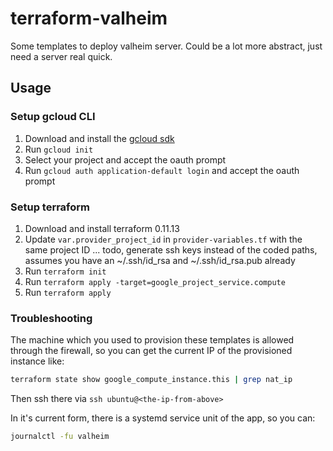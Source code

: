 # terraform-valheim

Some templates to deploy valheim server. Could be a lot more abstract, just need a server real quick.

## Usage

### Setup gcloud CLI

1. Download and install the [gcloud sdk](https://cloud.google.com/sdk/docs/install)
2. Run `gcloud init`
3. Select your project and accept the oauth prompt
4. Run `gcloud auth application-default login` and accept the oauth prompt

### Setup terraform
1. Download and install terraform 0.11.13
2. Update `var.provider_project_id` in `provider-variables.tf` with the same project ID
... todo, generate ssh keys instead of the coded paths, assumes you have an ~/.ssh/id_rsa and ~/.ssh/id_rsa.pub already
3. Run `terraform init`
4. Run `terraform apply -target=google_project_service.compute`
5. Run `terraform apply`

### Troubleshooting

The machine which you used to provision these templates is allowed through the firewall, so you can get the current IP of the provisioned instance like:
```sh
terraform state show google_compute_instance.this | grep nat_ip
```

Then ssh there via `ssh ubuntu@<the-ip-from-above>`

In it's current form, there is a systemd service unit of the app, so you can:
```sh
journalctl -fu valheim
```
